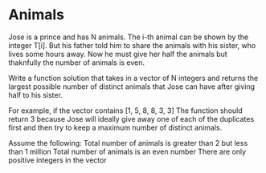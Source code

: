 # Animals

Jose is a prince and has N animals. The i-th animal can be shown by the integer T[i]. 
But his father told him to share the animals with his sister, who lives some hours away. 
Now he must give her half the animals but thaknfully the number of animals is even.

Write a function solution that takes in a vector of N integers and returns the largest possible
number of distinct animals that Jose can have after giving half to his sister.

For example, if the vector contains [1, 5, 8, 8, 3, 3]
The function should return 3 because Jose will ideally give away one of each of the duplicates 
first and then try to keep a maximum number of distinct animals.

Assume the following:
Total number of animals is greater than 2 but less than 1 million
Total number of animals is an even number
There are only positive integers in the vector
